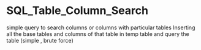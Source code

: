 # SQL_Table_Column_Search
simple query to search columns or columns with particular tables 
Inserting all the base tables and columns of that table in temp table and query the table (simple , brute force)
